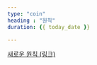 ```yaml
---
type: "coin"
heading : "원칙"
duration: {{ today_date }}

---
```

 


[새로운 원칙 (링크)](/todo/images/principle_2024-09-29.jpeg)  



